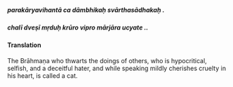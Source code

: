 ##### parakāryavihantā ca dāmbhikaḥ svārthasādhakaḥ .
##### chalī dveṣī mṛduḥ krūro vipro mārjāra ucyate ..

#### Translation

The Brāhmaṇa who thwarts the doings of others, who is hypocritical, selfish, and a deceitful hater, and while speaking mildly cherishes cruelty in his heart, is called a cat.